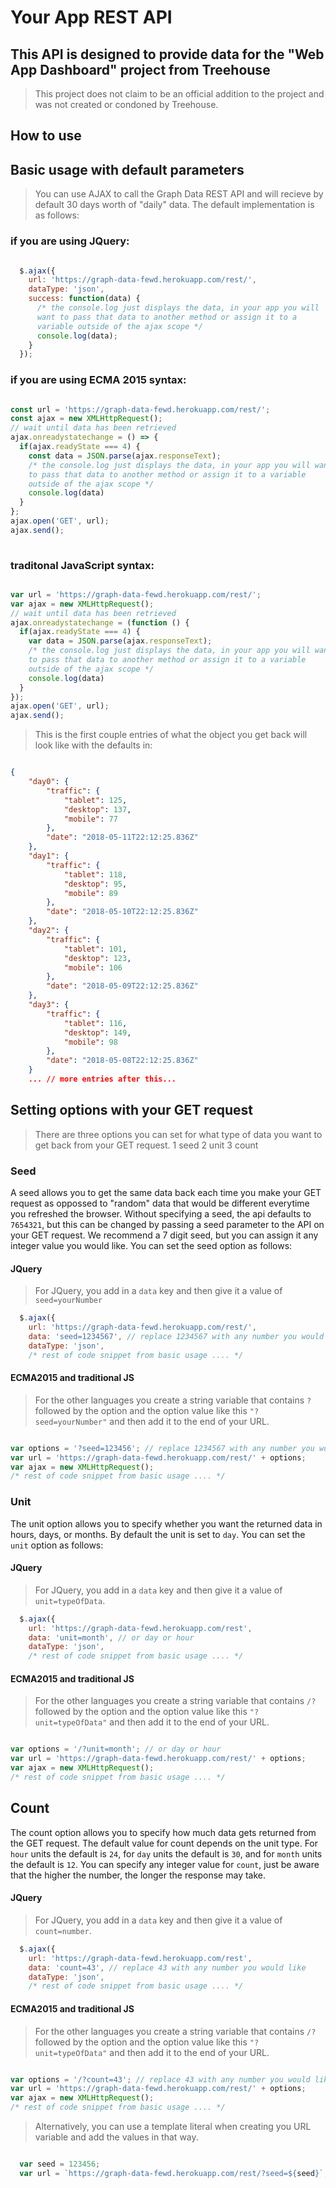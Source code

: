 # Your App REST API

## This API is designed to provide data for the "Web App Dashboard" project from Treehouse

> This project does not claim to be an official addition to the project and was not created or condoned by Treehouse.

## How to use

## Basic usage with default parameters

> You can use AJAX to call the Graph Data REST API and will recieve by default 30 days worth of "daily" data. The default implementation is as follows:

### if you are using JQuery:

``` JavaScript

  $.ajax({
    url: 'https://graph-data-fewd.herokuapp.com/rest/',
    dataType: 'json',
    success: function(data) {
      /* the console.log just displays the data, in your app you will 
      want to pass that data to another method or assign it to a 
      variable outside of the ajax scope */
      console.log(data);
    }
  });

```

### if you are using ECMA 2015 syntax:

``` JavaScript

const url = 'https://graph-data-fewd.herokuapp.com/rest/';
const ajax = new XMLHttpRequest();	
// wait until data has been retrieved
ajax.onreadystatechange = () => {
  if(ajax.readyState === 4) {
    const data = JSON.parse(ajax.responseText);
    /* the console.log just displays the data, in your app you will want 
    to pass that data to another method or assign it to a variable 
    outside of the ajax scope */
    console.log(data)
  }
};
ajax.open('GET', url);
ajax.send();
  
```

### traditonal JavaScript syntax:

``` JavaScript

var url = 'https://graph-data-fewd.herokuapp.com/rest/';
var ajax = new XMLHttpRequest();	
// wait until data has been retrieved
ajax.onreadystatechange = (function () {
  if(ajax.readyState === 4) {
    var data = JSON.parse(ajax.responseText);
    /* the console.log just displays the data, in your app you will want 
    to pass that data to another method or assign it to a variable 
    outside of the ajax scope */
    console.log(data)
  }
});
ajax.open('GET', url);
ajax.send();

```

> This is the first couple entries of what the object you get back will look like with the defaults in:

``` Json

{
    "day0": {
        "traffic": {
            "tablet": 125,
            "desktop": 137,
            "mobile": 77
        },
        "date": "2018-05-11T22:12:25.836Z"
    },
    "day1": {
        "traffic": {
            "tablet": 118,
            "desktop": 95,
            "mobile": 89
        },
        "date": "2018-05-10T22:12:25.836Z"
    },
    "day2": {
        "traffic": {
            "tablet": 101,
            "desktop": 123,
            "mobile": 106
        },
        "date": "2018-05-09T22:12:25.836Z"
    },
    "day3": {
        "traffic": {
            "tablet": 116,
            "desktop": 149,
            "mobile": 98
        },
        "date": "2018-05-08T22:12:25.836Z"
    } 
    ... // more entries after this...

```

## Setting options with your GET request

> There are three options you can set for what type of data you want to get back from your GET request. 
1 seed
2 unit
3 count

### Seed

 A seed allows you to get the same data back each time you make your GET request as oppossed to "random" data that would be different everytime you refreshed the browser. Without specifying a seed, the api defaults to `7654321`, but this can be changed by passing a seed parameter to the API on your GET request. We recommend a 7 digit seed, but you can assign it any integer value you would like. You can set the seed option as follows:

#### JQuery 

> For JQuery, you add in a `data` key and then give it a value of `seed=yourNumber`

``` JavaScript
  $.ajax({
    url: 'https://graph-data-fewd.herokuapp.com/rest/',
    data: 'seed=1234567', // replace 1234567 with any number you would like
    dataType: 'json',
    /* rest of code snippet from basic usage .... */

```

#### ECMA2015 and traditional JS

> For the other languages you create a string variable that contains `?` followed by the option and the option value like this `"?seed=yourNumber"` and then add it to the end of your URL.

``` JavaScript

var options = '?seed=123456'; // replace 1234567 with any number you would like
var url = 'https://graph-data-fewd.herokuapp.com/rest/' + options;
var ajax = new XMLHttpRequest();	
/* rest of code snippet from basic usage .... */

```

### Unit

The unit option allows you to specify whether you want the returned data in hours, days, or months. By default the unit is set to `day`. You can set the `unit` option as follows:

#### JQuery 

> For JQuery, you add in a `data` key and then give it a value of `unit=typeOfData`.

``` JavaScript
  $.ajax({
    url: 'https://graph-data-fewd.herokuapp.com/rest',
    data: 'unit=month', // or day or hour
    dataType: 'json',
    /* rest of code snippet from basic usage .... */

```

#### ECMA2015 and traditional JS

> For the other languages you create a string variable that contains `/?` followed by the option and the option value like this `"?unit=typeOfData"` and then add it to the end of your URL.

``` JavaScript

var options = '/?unit=month'; // or day or hour
var url = 'https://graph-data-fewd.herokuapp.com/rest/' + options;
var ajax = new XMLHttpRequest();	
/* rest of code snippet from basic usage .... */

```

## Count

The count option allows you to specify how much data gets returned from the GET request. The default value for count depends on the unit type. For `hour` units the default is `24`, for `day` units the default is `30`, and for `month` units the default is `12`. You can specify any integer value for `count`, just be aware that the higher the number, the longer the response may take.

#### JQuery 

> For JQuery, you add in a `data` key and then give it a value of `count=number`.

``` JavaScript
  $.ajax({
    url: 'https://graph-data-fewd.herokuapp.com/rest',
    data: 'count=43', // replace 43 with any number you would like
    dataType: 'json',
    /* rest of code snippet from basic usage .... */

```

#### ECMA2015 and traditional JS

> For the other languages you create a string variable that contains `/?` followed by the option and the option value like this `"?unit=typeOfData"` and then add it to the end of your URL.

``` JavaScript

var options = '/?count=43'; // replace 43 with any number you would like
var url = 'https://graph-data-fewd.herokuapp.com/rest/' + options;
var ajax = new XMLHttpRequest();	
/* rest of code snippet from basic usage .... */

```






> Alternatively, you can use a template literal when creating you URL variable and add the values in that way. 

``` JavaScript

  var seed = 123456;
  var url = `https://graph-data-fewd.herokuapp.com/rest/?seed=${seed}`;

```





